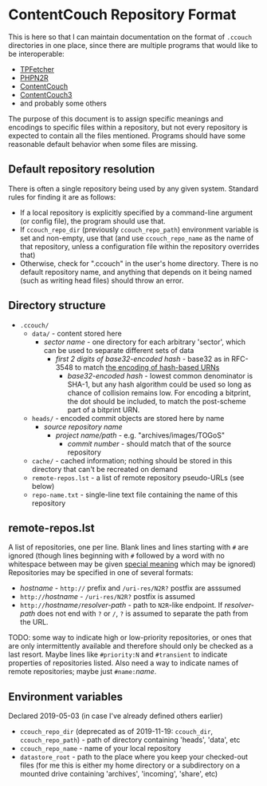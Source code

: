 # ContentCouch Repository Format

This is here so that I can maintain documentation on the format of ```.ccouch``` directories in one place,
since there are multiple programs that would like to be interoperable:

- [TPFetcher](//github.com/TOGoS/TPFetcher.git)
- [PHPN2R](//github.com/TOGoS/PHPN2R.git)
- [ContentCouch](https://github.com/TOGoS/ContentCouch.git)
- [ContentCouch3](https://github.com/TOGoS/ContentCouch3.git)
- and probably some others

The purpose of this document is to assign specific meanings and encodings to specific files within a repository,
but not every repository is expected to contain all the files mentioned.
Programs should have some reasonable default behavior when some files are missing.

## Default repository resolution

There is often a single repository being used by any given system.  Standard rules for finding it are as follows:
- If a local repository is explicitly specified by a command-line argument (or config file), the program should use that.
- If ```ccouch_repo_dir``` (previously ```ccouch_repo_path```) environment variable is set and non-empty, use that
  (and use ```ccouch_repo_name``` as the name of that repository, unless
  a configuration file within the repository overrides that)
- Otherwise, check for ".ccouch" in the user's home directory.  There is no default repository name,
  and anything that depends on it being named (such as writing head files)
  should throw an error.

## Directory structure

- ```.ccouch/```
  - ```data/``` - content stored here
    - _sector name_ - one directory for each arbitrary 'sector', which can be used to separate different sets of data
      - _first 2 digits of base32-encoded hash_ -
        base32 as in RFC-3548 to match [the encoding of hash-based URNs](http://www.nuke24.net/docs/2015/HashURNs.html)
        - _base32-encoded hash_ - lowest common denominator is SHA-1,
	  but any hash algorithm could be used so long as chance of collision remains low.
	  For encoding a bitprint, the dot should be included, to match the post-scheme part of a bitprint URN.
  - ```heads/``` - encoded commit objects are stored here by name
    - _source repository name_
      - _project name/path_ - e.g. "archives/images/TOGoS"
        - _commit number_ - should match that of the source repository
  - ```cache/``` - cached information;
    nothing should be stored in this directory that can't be recreated on demand
  - ```remote-repos.lst``` - a list of remote repository pseudo-URLs (see below)
  - ```repo-name.txt``` - single-line text file containing the name of this repository

## remote-repos.lst

A list of repositories, one per line.
Blank lines and lines starting with ```#``` are ignored
(though lines beginning with ```#``` followed by a word with no whitespace between may be given
[special meaning](https://github.com/TOGoS/M3UExtensions)
which may be ignored)
Repositories may be specified in one of several formats:

- _hostname_ - ```http://``` prefix and ```/uri-res/N2R?``` postfix are asssumed
- ```http://```_hostname_ - ```/uri-res/N2R?``` postfix is assumed
- ```http://```_hostname_```/```_resolver-path_ - path to ```N2R```-like endpoint.
  If _resolver-path_ does not end with ```?``` or ```/```, ```?``` is assumed to separate
  the path from the URL.

TODO: some way to indicate high or low-priority repositories,
or ones that are only intermittently available and therefore should only
be checked as a last resort.
Maybe lines like ```#priority:N``` and ```#transient``` to indicate properties
of repositories listed.
Also need a way to indicate names of remote repositories; maybe just ```#name:```_name_.

## Environment variables

Declared 2019-05-03 (in case I've already defined others earlier)
- ```ccouch_repo_dir``` (deprecated as of 2019-11-19: ```ccouch_dir```, ```ccouch_repo_path```) - path of directory containing 'heads', 'data', etc
- ```ccouch_repo_name``` - name of your local repository
- ```datastore_root``` - path to the place where you keep your checked-out files (for me this is either my home directory or a subdirectory on a mounted drive containing 'archives', 'incoming', 'share', etc)
